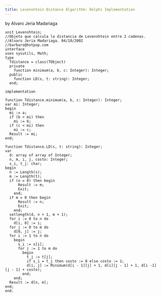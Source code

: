 ```yaml
---
title: Levenshtein Distance Algorithm: Delphi Implementation
---
```


by Alvaro Jeria Madariaga

    unit Levenshtein;
    //Objeto que calcula la distancia de Levenshtein entre 2 cadenas.
    //Alvaro Jeria Madariaga. 04/10/2002
    //barbaro@hotpop.com
    interface
    uses sysutils, Math;
    type
      Tdistance = class(TObject)
      private
        function minimum(a, b, c: Integer): Integer;
      public
        function LD(s, t: string): Integer;
      end;

    implementation

    function Tdistance.minimum(a, b, c: Integer): Integer;
    var mi: Integer;
    begin
      mi := a;
      if (b < mi) then
        mi := b;
      if (c < mi) then
        mi := c;
      Result := mi;
    end;

    function Tdistance.LD(s, t: string): Integer;
    var
      d: array of array of Integer;
      n, m, i, j, costo: Integer;
      s_i, t_j: char;
    begin
      n := Length(s);
      m := Length(t);
      if (n = 0) then begin
          Result := m;
          Exit;
        end;
      if m = 0 then begin
          Result := n;
          Exit;
        end;
      setlength(d, n + 1, m + 1);
      for i := 0 to n do
        d[i, 0] := i;
      for j := 0 to m do
        d[0, j] := j;
      for i := 1 to n do
        begin
          s_i := s[i];
          for j := 1 to m do
            begin
              t_j := t[j];
              if s_i = t_j then costo := 0 else costo := 1;
              d[i, j] := Minimum(d[i - 1][j] + 1, d[i][j - 1] + 1, d[i -1][j - 1] + costo);
            end;
        end;
      Result := d[n, m];
    end;
    end.
